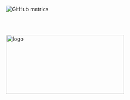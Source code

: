 ![GitHub metrics](https://metrics.lecoq.io/Sxtanna)


<br />


<br />
<p align="left">
  
  <a href="https://github.com/Sxtanna/korm/">
    <img src="https://i.imgur.com/KNDngsc.png" alt="logo" width="320" height="160">
  </a>
</p>
